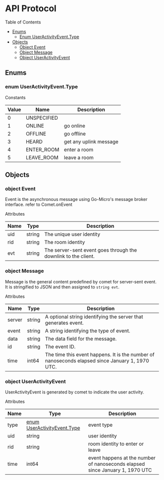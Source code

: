 # API Protocol

Table of Contents

* [Enums](#enums)
    * [Enum UserActivityEvent.Type](#enum-useractivityeventtype)
* [Objects](#objects)
    * [Object Event](#object-event)
    * [Object Message](#object-message)
    * [Object UserActivityEvent](#object-useractivityevent)




## Enums

### enum UserActivityEvent.Type



Constants

|   Value   |   Name    |  Description |
| --------- | --------- | ------------ |
| 0  | UNSPECIFIED |  |
| 1  | ONLINE | go online |
| 2  | OFFLINE | go offline |
| 3  | HEARD | get any uplink message |
| 4  | ENTER_ROOM | enter a room |
| 5  | LEAVE_ROOM | leave a room |


## Objects

### object Event

Event is the asynchronous message using Go-Micro's message broker interface. refer to Comet.onEvent

Attributes

|   Name    |   Type    |  Description |
| --------- | --------- | ------------ |
| uid | string | The unique user identity |
| rid | string | The room identity |
| evt | string | The server-sent event goes through the downlink to the client. |


### object Message

Message is the general content predefined by comet for server-sent event. It is stringified to JSON and then assigned to `string evt`.

Attributes

|   Name    |   Type    |  Description |
| --------- | --------- | ------------ |
| server | string | A optional string identifying the server that generates event. |
| event | string | A string identifying the type of event. |
| data | string | The data field for the message. |
| id | string | The event ID. |
| time | int64 | The time this event happens. It is the number of nanoseconds elapsed since January 1, 1970 UTC. |


### object UserActivityEvent

UserActivityEvent is generated by comet to indicate the user activity.

Attributes

|   Name    |   Type    |  Description |
| --------- | --------- | ------------ |
| type | [enum UserActivityEvent.Type](#enum-useractivityeventtype) | event type |
| uid | string | user identity |
| rid | string | room identity to enter or leave |
| time | int64 | event happens at the number of nanoseconds elapsed since January 1, 1970 UTC |

